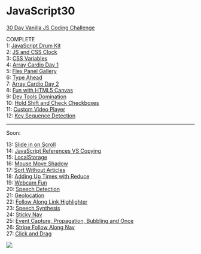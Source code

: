 # JavaScript30

<a href="https://javascript30.com">30 Day Vanilla JS Coding Challenge</a></br>

COMPLETE </br>
1: <a href="https://magdry.github.io/JavaScript30/00%20-%20COMPLETE/01%20-%20JavaScript%20Drum%20Kit/index-myWork.html">JavaScript Drum Kit</a></br>
2: <a href="https://magdry.github.io/JavaScript30/00%20-%20COMPLETE/02%20-%20JS%20and%20CSS%20Clock/index-MyWork.html">JS and CSS Clock</a></br>
3: <a href="https://magdry.github.io/JavaScript30/00%20-%20COMPLETE/03%20-%20CSS%20Variables/index-MyWork.html">CSS Variables</a></br>
4: <a href="https://magdry.github.io/JavaScript30/00%20-%20COMPLETE/04%20-%20Array%20Cardio%20Day%201/index-MyWork.html">Array Cardio Day 1</a></br>
5: <a href="https://magdry.github.io/JavaScript30/00%20-%20COMPLETE/05%20-%20Flex%20Panel%20Gallery/index-myWork.html">Flex Panel Gallery</a></br>
6: <a href="https://magdry.github.io/JavaScript30/00%20-%20COMPLETE/06%20-%20Type%20Ahead/index-myWork.html">Type Ahead</a></br>
7: <a href="https://magdry.github.io/JavaScript30/00%20-%20COMPLETE/07%20-%20Array%20Cardio%20Day%202/indexMyWork.html">Array Cardio Day 2</a></br>
8: <a href="https://magdry.github.io/JavaScript30/00%20-%20COMPLETE/08%20-%20Fun%20with%20HTML5%20Canvas/indexMyWork.html">Fun with HTML5 Canvas</a></br>
9: <a href="https://magdry.github.io/JavaScript30/00%20-%20COMPLETE/09%20-%20Dev%20Tools%20Domination/index-myWork.html">Dev Tools Domination</a></br>
10: <a href="https://magdry.github.io/JavaScript30/00%20-%20COMPLETE/10%20-%20Hold%20Shift%20and%20Check%20Checkboxes/index-myWork.html">Hold Shift and Check Checkboxes</a></br>
11: <a href="https://magdry.github.io/JavaScript30/00%20-%20COMPLETE/11%20-%20Custom%20Video%20Player/index.html">Custom Video Player</a></br>
12: <a href="https://magdry.github.io/JavaScript30/00%20-%20COMPLETE/12%20-%20Key%20Sequence%20Detection/index-myWork.html">Key Sequence Detection</a></br>

_____________________

Soon:

13: <a href="https://magdry.github.io/JavaScript30/">Slide in on Scroll</a></br>
14: <a href="https://magdry.github.io/JavaScript30/">JavaScript References VS Copying</a></br>
15: <a href="https://magdry.github.io/JavaScript30/">LocalStorage</a></br>
16: <a href="https://magdry.github.io/JavaScript30/">Mouse Move Shadow</a></br>
17: <a href="https://magdry.github.io/JavaScript30/">Sort Without Articles</a></br>
18: <a href="https://magdry.github.io/JavaScript30/">Adding Up Times with Reduce</a></br>
19: <a href="https://magdry.github.io/JavaScript30/">Webcam Fun</a></br>
20: <a href="https://magdry.github.io/JavaScript30/">Speech Detection</a></br>
21: <a href="https://magdry.github.io/JavaScript30/">Geolocation</a></br>
22: <a href="https://magdry.github.io/JavaScript30/">Follow Along Link Highlighter</a></br>
23: <a href="https://magdry.github.io/JavaScript30/">Speech Synthesis</a></br>
24: <a href="https://magdry.github.io/JavaScript30/">Sticky Nav</a></br>
25: <a href="https://magdry.github.io/JavaScript30/">Event Capture, Propagation, Bubbling and Once</a></br>
26: <a href="https://magdry.github.io/JavaScript30/">Stripe Follow Along Nav</a></br>
27: <a href="https://magdry.github.io/JavaScript30/">Click and Drag</a></br>

<img src="http://magdry.pl/images/js30.jpg"/>

